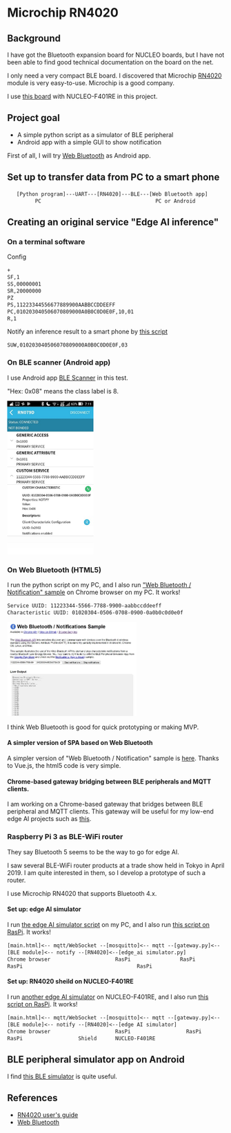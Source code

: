 # Microchip RN4020

## Background

I have got the Bluetooth expansion board for NUCLEO boards, but I have not been able to find good technical documentation on the board on the net.

I only need a very compact BLE board. I discovered that Microchip [RN4020](https://www.microchip.com/wwwproducts/en/RN4020) module is very easy-to-use. Microchip is a good company.

I use [this board](http://akizukidenshi.com/catalog/g/gK-11102/) with NUCLEO-F401RE in this project.

## Project goal

- A simple python script as a simulator of BLE peripheral
- Android app with a simple GUI to show notification

First of all, I will try [Web Bluetooth](https://developers.google.com/web/updates/2015/07/interact-with-ble-devices-on-the-web) as Android app.

## Set up to transfer data from PC to a smart phone

```
   [Python program]---UART---[RN4020]---BLE---[Web Bluetooth app]
         PC                                     PC or Android
```

## Creating an original service "Edge AI inference"

### On a terminal software

Config
```
+
SF,1
SS,00000001
SR,20000000
PZ
PS,11223344556677889900AABBCCDDEEFF
PC,010203040506070809000A0B0C0D0E0F,10,01
R,1
```

Notify an inference result to a smart phone by [this script](./python/edge_ai_simulator.py)
```
SUW,010203040506070809000A0B0C0D0E0F,03
```

### On BLE scanner (Android app)

I use Android app [BLE Scanner](https://play.google.com/store/apps/details?id=com.macdom.ble.blescanner&hl=en) in this test.

"Hex: 0x08" means the class label is 8.

<img src="./doc/screenshot_notification.jpg" width=200>


### On Web Bluetooth (HTML5)

I run the python script on my PC, and I also run ["Web Bluetooth / Notification" sample](https://googlechrome.github.io/samples/web-bluetooth/notifications.html) on Chrome browser on my PC. It works!

```
Service UUID: 11223344-5566-7788-9900-aabbccddeeff
Characteristic UUID: 01020304-0506-0708-0900-0a0b0c0d0e0f
```

<img src="./doc/screenshot_web_bluetooth.jpg" width=300>

I think Web Bluetooth is good for quick prototyping or making MVP.

#### A simpler version of SPA based on Web Bluetooth

A simpler version of "Web Bluetooth / Notification" sample is [here](./html5/notifications.html). Thanks to Vue.js, the html5 code is very simple.

#### Chrome-based gateway bridging between BLE peripherals and MQTT clients.

I am working on a Chrome-based gateway that bridges between BLE peripheral and MQTT clients. This gateway will be useful for my low-end edge AI projects such as [this](https://github.com/araobp/acoustic-features).

### Raspberry Pi 3 as BLE-WiFi router

They say Bluetooth 5 seems to be the way to go for edge AI.

I saw several BLE-WiFi router products at a trade show held in Tokyo in April 2019. I am quite interested in them, so I develop a prototype of such a router.

I use Microchip RN4020 that supports Bluetooth 4.x.  

#### Set up: edge AI simulator

I run [the edge AI simulator script](./python/edge_ai_simulator.py) on my PC, and I also run [this script on RasPi](./python/gateway.py). It works!

```
[main.html]<-- mqtt/WebSocket --[mosquitto]<-- mqtt --[gateway.py]<--[BLE module]<-- notify --[RN4020]<--[edge_ai simulator.py]
Chrome browser                     RasPi                RasPi         RasPi                                     RasPi
```

#### Set up: RN4020 sheild on NUCLEO-F401RE

I run [another edge AI simulator](./stm32) on NUCLEO-F401RE, and I also run [this script on RasPi](./python/gateway.py). It works!

```
[main.html]<-- mqtt/WebSocket --[mosquitto]<-- mqtt --[gateway.py]<--[BLE module]<-- notify --[RN4020]<--[edge AI simulator]
Chrome browser                     RasPi                  RasPi         RasPi                  Shield      NUCLEO-F401RE    
```

## BLE peripheral simulator app on Android

I find [this BLE simulator](https://play.google.com/store/apps/details?id=io.github.webbluetoothcg.bletestperipheral&hl=en) is quite useful.

## References

- [RN4020 user's guide](http://ww1.microchip.com/downloads/en/devicedoc/70005191b.pdf)
- [Web Bluetooth](https://developers.google.com/web/updates/2015/07/interact-with-ble-devices-on-the-web)
